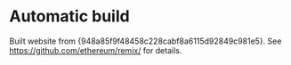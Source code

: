 # Automatic build
Built website from {948a85f9f48458c228cabf8a6115d92849c981e5}. See https://github.com/ethereum/remix/ for details.
